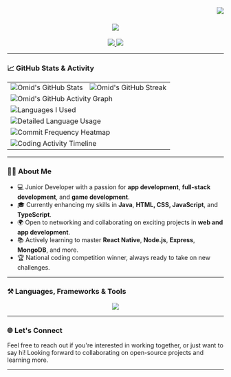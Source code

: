<img align="right" src="https://visitor-badge.laobi.icu/badge?page_id=Omid2831.Omid2831" />

<h1 align="center">
    <img src="https://readme-typing-svg.herokuapp.com/?font=Righteous&size=35&center=true&vCenter=true&width=500&height=70&duration=4000&lines=Hi+There!+👋;+I'm+Omid+Mehrabi!;">
</h1>

<div align="center">
  <a href="mailto:mehrabiomid8282@gmail.com">
    <img src="https://img.shields.io/badge/Gmail-333333?style=for-the-badge&logo=gmail&logoColor=red" />
  </a> 
  <a href="https://www.linkedin.com/in/omid-mehrabi-2638792a5/" target="_blank">
    <img src="https://img.shields.io/badge/LinkedIn-0077B5?style=for-the-badge&logo=linkedin&logoColor=white" />
  </a>
</div>

---

### 📈 GitHub Stats & Activity

<div align="center">
  <table>
    <tr>
      <td>
        <img src="https://github-readme-stats.vercel.app/api?username=Omid2831&show_icons=true&theme=bear&hide=contribs,prs" alt="Omid's GitHub Stats" />
      </td>
      <td>
        <img src="https://github-readme-streak-stats.herokuapp.com/?user=Omid2831&theme=dark&hide_border=true" alt="Omid's GitHub Streak" />
      </td>
    </tr>
    <tr>
      <td colspan="2">
        <img src="https://github-readme-activity-graph.vercel.app/graph?username=Omid2831&theme=dracula" alt="Omid's GitHub Activity Graph" />
      </td>
    </tr>
    <tr>
      <td colspan="2">
        <img src="https://github-readme-stats.vercel.app/api/top-langs/?username=Omid2831&layout=compact&theme=bear" alt="Languages I Used" />
      </td>
    </tr>
    <tr>
      <td colspan="2">
        <!-- Additional Graph 1: Language Usage Bar Chart -->
        <img src="https://github-readme-stats.vercel.app/api/top-langs/?username=Omid2831&layout=bar&theme=bear" alt="Detailed Language Usage" />
      </td>
    </tr>
    <tr>
      <td colspan="2">
        <!-- Additional Graph 2: Commit Frequency Heatmap -->
        <img src="https://some-url-to-commit-heatmap" alt="Commit Frequency Heatmap" />
      </td>
    </tr>
    <tr>
      <td colspan="2">
        <!-- Additional Graph 3: Coding Activity Timeline -->
        <img src="https://some-url-to-coding-activity-timeline" alt="Coding Activity Timeline" />
      </td>
    </tr>
  </table>
</div>

---

### 👨‍💻 About Me
- 💻 Junior Developer with a passion for **app development**, **full-stack development**, and **game development**.
- 🎓 Currently enhancing my skills in **Java**, **HTML, CSS, JavaScript**, and **TypeScript**.
- 🌍 Open to networking and collaborating on exciting projects in **web and app development**.
- 📚 Actively learning to master **React Native**, **Node.js**, **Express**, **MongoDB**, and more.
- 🏆 National coding competition winner, always ready to take on new challenges.

---

### ⚒️ Languages, Frameworks & Tools
<div align="center">
  <img src="https://skillicons.dev/icons?i=html,css,javascript,typescript,react,nodejs,python,java,c,express,mongodb,mysql,firebase,flask" />
</div>

---

### 🌐 Let's Connect
Feel free to reach out if you're interested in working together, or just want to say hi! Looking forward to collaborating on open-source projects and learning more.

---

